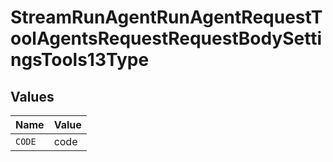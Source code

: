 # StreamRunAgentRunAgentRequestToolAgentsRequestRequestBodySettingsTools13Type


## Values

| Name   | Value  |
| ------ | ------ |
| `CODE` | code   |